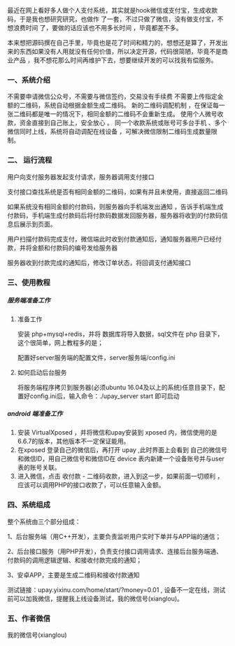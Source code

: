 ​    最近在网上看好多人做个人支付系统，其实就是hook微信或支付宝，生成收款码，于是我也想研究研究，也做作 了一套，不过只做了微信，没有做支付宝，不想浪费时间 了，要做的话应该也不用多长时间 ，毕竟都差不多。

​    本来想把源码撰在自己手里，毕竟也是花了时间和精力的，想想还是算了，开发出来的东西如果没有人用就没有任何价值，所以决定开源，代码很简陋，毕竟不是商业产品 ，我不想花那么时间再维护下去，想要继续开发的可以找我有偿服务。



### 一、系统介绍

不需要申请微信公众号，不需要与微信签约，交易没有手续费
不需要上传指定金额的二维码，系统自动根据金额生成二维码。
新的二维码调配机制 ，在保证每一张二维码都是唯一的情况下，相同金额的二维码不会重新生成。
使用个人微号收款，资金直接到自己账上，安全放心 。
同一个收款系统或账号可多台手机 、多个微信同时上线，系统将自动调配在线设备 ，可解决微信限制二维码生成数量限制。

### 二、 运行流程

用户向支付服务器发起支付请求，服务器调用支付接口

支付接口查找系统是否有相同金额的二维码，如果有并且未使用，直接返回二维码

如果系统没有相同金额的付款码，则服务器向手机端发出通知 ，告诉手机端生成付款码，手机端生成付款码后将付款码数据发回服务器，服务器将收到的付款码信息后展示到页面。

用户扫描付款码完成支付，微信端此时收到付款通知后，通知服务器用户已经付款，并将金额和付款码的编号发给服务器

服务器收到付款完成的通知后，修改订单状态，将回调支付通知接口



### 三、使用教程

##### 服务端准备工作

1. 准备工作

   安装 php+mysql+redis，并将 数据库将导入数据，sql文件在 php 目录下，这个很简单，网上教程多的是；

   配置好server服务端的配置文件，server服务端/config.ini

2. 如何启动后台服务

   将服务端程序拷贝到服务器(必须ubuntu 16.04及以上的系统)任意目录下，配置好config.ini后，输入命令：./upay_server start 即可启动

##### android 端准备工作 

1. 安装 VirtualXposed ，并将微信和upay安装到 xposed 内，微信使用的是 6.6.7的版本，其他版本不一定保证能用。
2. 在xposed 登录自己的微信后，再打开 upay ,此时界面上会看到 自己的微信号和微信ID，用自己微信号和微信ID在 device 表内新建一个设备账号并与user表的账号关联。
3. 进入微信，点击 收付款  -  二维码收款，进入到这一步，如果前面一切顺利 ，应该可以调用PHP的接口收款了，可以任意输入金额。

   




### 四、系统组成

整个系统由三个部分组成： 

1、后台服务端（用C++开发），主要负责监听用户实时下单并与APP端的通信； 

2、后台接口服务（用PHP开发），负责支付接口调用请求、连接后台服务端通、付款码的调用逻辑逻辑、和接收付款完成的通知； 

3、安卓APP，主要是生成二维码和接收付款通知

测试链接：upay.yixinu.com/home/start/?money=0.01  ,  设备不一定在线，测试前可以加我微信，提醒我上线设备测试，我的微信号(xianglou)。




### 五、作者微信

我的微信号(xianglou)


